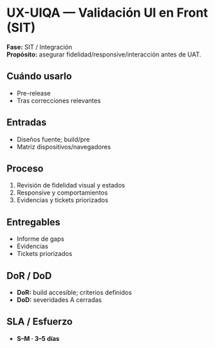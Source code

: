 # UX-UIQA — Validación UI en Front (SIT)
**Fase:** SIT / Integración  
**Propósito:** asegurar fidelidad/responsive/interacción antes de UAT.

## Cuándo usarlo
- Pre-release
- Tras correcciones relevantes

## Entradas
- Diseños fuente; build/pre
- Matriz dispositivos/navegadores

## Proceso
1. Revisión de fidelidad visual y estados
2. Responsive y comportamientos
3. Evidencias y tickets priorizados

## Entregables
- Informe de gaps
- Evidencias
- Tickets priorizados

## DoR / DoD
- **DoR:** build accesible; criterios definidos  
- **DoD:** severidades A cerradas

## SLA / Esfuerzo
- **S–M · 3–5 días**
